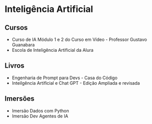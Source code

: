 # Inteligência Artificial

## Cursos

- Curso de IA Módulo 1 e 2 do Curso em Vídeo - Professor Gustavo Guanabara
- Escola de Inteligência Artificial da Alura

## Livros

- Engenharia de Prompt para Devs  - Casa do Código
- Inteilgência Artificial e Chat GPT - Edição Ampliada e revisada

## Imersões

- Imersão Dados com Python
- Imersão Dev Agentes de IA